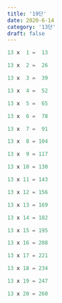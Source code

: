 ```yaml
---
title: '19단'
date: 2020-6-14 
category: '13단'
draft: false
---
```

```js
13 x  1 =  13

13 x  2 =  26

13 x  3 =  39

13 x  4 =  52

13 x  5 =  65

13 x  6 =  78

13 x  7 =  91

13 x  8 = 104

13 x  9 = 117

13 x 10 = 130

13 x 11 = 143

13 x 12 = 156

13 x 13 = 169

13 x 14 = 182

13 x 15 = 195

13 x 16 = 208

13 x 17 = 221

13 x 18 = 234

13 x 19 = 247

13 x 20 = 260
```
<!--stackedit_data:
eyJoaXN0b3J5IjpbMTUyMDYwMzg4NCw2Mzc4NDY4NDIsLTE5Mj
E1NjY1M119
-->
